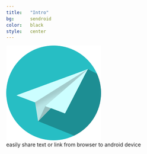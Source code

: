 ```yaml
---
title:	 "Intro"
bg:      sendroid
color:	 black
style:	 center
---
```


<div class="subtlecircle sectiondivider-big">
      <img src="img/sendroid_logo.png" alt="Sendroid" title="Sendroid" />
</div>
<i class="fa fa-certificate"></i> easily share text or link from browser to android device <i class="fa fa-certificate"></i>
